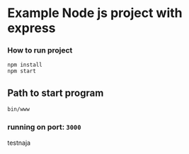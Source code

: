 # Example Node js project with express

### How to run project
```
npm install
npm start
```

## Path to start program 
```
bin/www
```
### running on port: `3000`

testnaja
